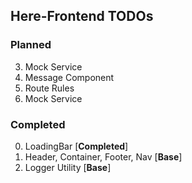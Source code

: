 Here-Frontend TODOs
-------------------

### Planned
3. Mock Service
4. Message Component
5. Route Rules
6. Mock Service


### Completed
0. LoadingBar [**Completed**]
2. Header, Container, Footer, Nav [**Base**]
1. Logger Utility [**Base**]
